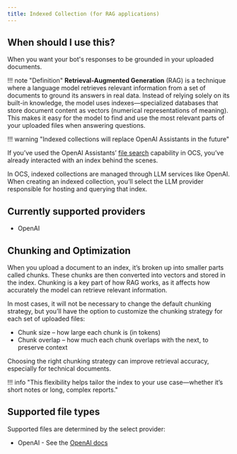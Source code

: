 ```yaml
---
title: Indexed Collection (for RAG applications)
---
```


## When should I use this?
When you want your bot's responses to be grounded in your uploaded documents.

!!! note "Definition"
    **Retrieval-Augmented Generation** (RAG) is a technique where a language model retrieves relevant information from a set of documents to ground its answers in real data. Instead of relying solely on its built-in knowledge, the model uses indexes—specialized databases that store document content as vectors (numerical representations of meaning). This makes it easy for the model to find and use the most relevant parts of your uploaded files when answering questions.

!!! warning "Indexed collections will replace OpenAI Assistants in the future"

If you’ve used the OpenAI Assistants’ [file search][file-search] capability in OCS, you’ve already interacted with an index behind the scenes.

In OCS, indexed collections are managed through LLM services like OpenAI. When creating an indexed collection, you’ll select the LLM provider responsible for hosting and querying that index.


## Currently supported providers
- OpenAI


## Chunking and Optimization
When you upload a document to an index, it’s broken up into smaller parts called chunks. These chunks are then converted into vectors and stored in the index. Chunking is a key part of how RAG works, as it affects how accurately the model can retrieve relevant information.

In most cases, it will not be necessary to change the default chunking strategy, but you’ll have the option to customize the chunking strategy for each set of uploaded files:

- Chunk size – how large each chunk is (in tokens)
- Chunk overlap – how much each chunk overlaps with the next, to preserve context

Choosing the right chunking strategy can improve retrieval accuracy, especially for technical documents.

!!! info "This flexibility helps tailor the index to your use case—whether it’s short notes or long, complex reports."

## Supported file types
Supported files are determined by the select provider:

- OpenAI - See the [OpenAI docs](https://platform.openai.com/docs/assistants/tools/file-search/supported-files#supported-files)

[file-search]: ../experiment/index.md#file-search
